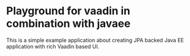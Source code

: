 # Playground for vaadin in combination with javaee

This is a simple example application about creating JPA backed Java EE application
with rich Vaadin based UI. 
